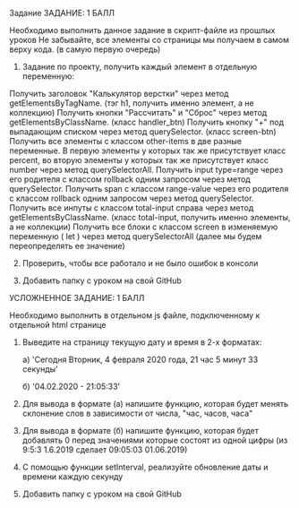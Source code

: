 
Задание
ЗАДАНИЕ: 1 БАЛЛ

Необходимо выполнить данное задание в скрипт-файле из прошлых уроков
Не забывайте, все элементы со страницы мы получаем в самом верху кода. (в самую первую очередь)



1) Задание по проекту, получить каждый элемент в отдельную переменную:


Получить заголовок "Калькулятор верстки" через метод getElementsByTagName. (тэг h1, получить именно элемент, а не коллекцию)
Получить кнопки "Рассчитать" и "Сброс" через метод getElementsByClassName. (класс handler_btn)
Получить кнопку "+" под выпадающим списком через метод querySelector. (класс screen-btn)
Получить все элементы с классом other-items в две разные переменные. В первую элементы у которых так же присутствует класс percent, во вторую элементы у которых так же присутствует класс number через метод querySelectorAll.
Получить input type=range через его родителя с классом rollback одним запросом через метод querySelector.
Получить span с классом range-value через его родителя с классом rollback одним запросом через метод querySelector.
Получить все инпуты с классом total-input справа через метод getElementsByClassName. (класс total-input, получить именно элементы, а не коллекции)
Получить все блоки с классом screen в изменяемую переменную ( let ) через метод querySelectorAll (далее мы будем переопределять ее значение)


2) Проверить, чтобы все работало и не было ошибок в консоли




3) Добавить папку с уроком на свой GitHub



УСЛОЖНЕННОЕ ЗАДАНИЕ: 1 БАЛЛ


Необходимо выполнить в отдельном js файле, подключенному к отдельной html странице




1) Выведите на страницу текущую дату и время в 2-х форматах:

    a) 'Сегодня Вторник, 4 февраля 2020 года, 21 час 5 минут 33 секунды'

    б) '04.02.2020 - 21:05:33'




2) Для вывода в формате (а) напишите функцию, которая будет менять склонение слов в зависимости от числа, "час, часов, часа"




3) Для вывода в формате (б) напишите функцию, которая будет добавлять 0 перед значениями которые состоят из одной цифры (из 9:5:3 1.6.2019 сделает 09:05:03 01.06.2019)




4) С помощью функции setInterval, реализуйте обновление даты и времени каждую секунду




5) Добавить папку с уроком на свой GitHub

